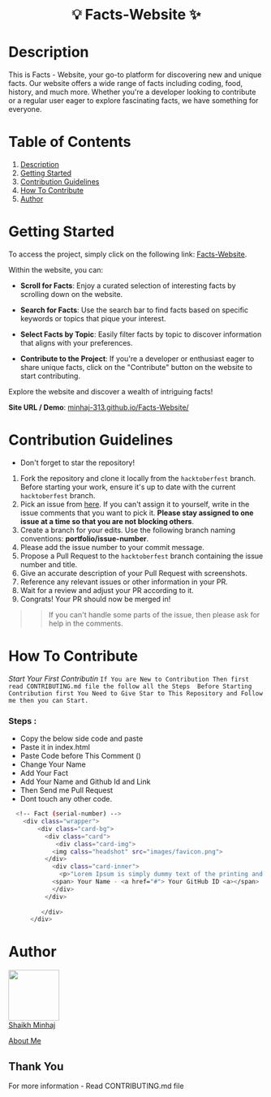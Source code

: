 <!-- PROJECT LOGO -->
<br />
<p align="center">
  <h1 align="center">💡 Facts-Website ✨</h1>
   
  </p>
</p>

# Description
This is Facts - Website, your go-to platform for discovering new and unique facts. Our website offers a wide range of facts including coding, food, history, and much more. Whether you're a developer looking to contribute or a regular user eager to explore fascinating facts, we have something for everyone. <br />

# Table of Contents
1. [Description](#description)
2. [Getting Started](#getting-started)
3. [Contribution Guidelines](#contribution-guidelines)
4. [How To Contribute](#how-to-contribute)
5. [Author](#author)

# Getting Started

To access the project, simply click on the following link: [Facts-Website](https://minhaj-313.github.io/Facts-Website/#facts).

Within the website, you can:

- **Scroll for Facts**: Enjoy a curated selection of interesting facts by scrolling down on the website.

- **Search for Facts**: Use the search bar to find facts based on specific keywords or topics that pique your interest.

- **Select Facts by Topic**: Easily filter facts by topic to discover information that aligns with your preferences.

- **Contribute to the Project**: If you're a developer or enthusiast eager to share unique facts, click on the "Contribute" button on the website to start contributing.

Explore the website and discover a wealth of intriguing facts!

**Site URL / Demo**: [minhaj-313.github.io/Facts-Website/](https://minhaj-313.github.io/Facts-Website/)

# Contribution Guidelines
- Don't forget to star the repository!

1. Fork the repository and clone it locally from the `hacktoberfest` branch. Before starting your work, ensure it's up to date with the current `hacktoberfest` branch.
2. Pick an issue from [here](https://minhaj-313.github.io/Facts-Website/issues). If you can't assign it to yourself, write in the issue comments that you want to pick it. **Please stay assigned to one issue at a time so that you are not blocking others**.
3. Create a branch for your edits. Use the following branch naming conventions: **portfolio/issue-number**.
4. Please add the issue number to your commit message.
5. Propose a Pull Request to the `hacktoberfest` branch containing the issue number and title.
6. Give an accurate description of your Pull Request with screenshots.
7. Reference any relevant issues or other information in your PR.
8. Wait for a review and adjust your PR according to it.
9. Congrats! Your PR should now be merged in!

 >> If you can't handle some parts of the issue, then please ask for help in the comments.

# How To Contribute

*Start Your First Contributin*
``
If You are New to Contribution Then first read CONTRIBUTING.md file the follow all the Steps 
Before Starting Contribution first You Need to Give Star to This Repository and Follow me then you can Start.
``
### Steps :
- Copy the below side code and paste 
- Paste it in index.html
- Paste Code before This Comment (<!-- ====== Add Your Fact Before this Comment ======= -->)
- Change Your Name 
- Add Your Fact
- Add Your Name and Github Id and Link
- Then Send me Pull Request
- Dont touch any other code.


````sh
  <!-- Fact (serial-number) -->
    <div class="wrapper">
        <div class="card-bg">
          <div class="card">
             <div class="card-img">
            <img calss="headshot" src="images/favicon.png">
          </div> 
            <div class="card-inner">
              <p>"Lorem Ipsum is simply dummy text of the printing and typesetting industry. Lorem Ipsum has been the industry's standard dummy text ever since the 1500s, when an unknown printer took a galley of type and scrambled it to make a type."</p>
            <span> Your Name - <a href="#"> Your GitHub ID <a></span>
            </div>
          </div>
          
         </div>
      </div>
````

# Author
<a href='https://github.com/minhaj-313'> <img src='https://avatars.githubusercontent.com/u/107562768?v=4' width="100" height="100"> </a><br>
<a href='https://github.com/minhaj-313'> Shaikh Minhaj </a>

<a href="https://minhaj-313.github.io/My-Portfolio-Website/">About Me</a>

## Thank You
For more information - Read CONTRIBUTING.md file

